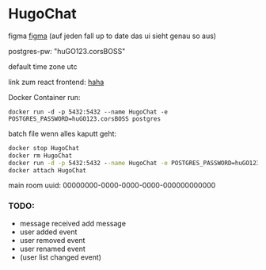 # HugoChat
figma
[figma](https://www.figma.com/file/50LPnzsXiyuAFFxgQnlHzO/Untitled?node-id=0%3A1) (auf jeden fall up to date das ui sieht genau so aus)


postgres-pw: "huGO123.corsBOSS"

default time zone utc


link zum react frontend: [haha](http://localhost:3000/)



Docker Container run: 

`docker run -d -p 5432:5432 --name HugoChat -e POSTGRES_PASSWORD=huGO123.corsBOSS postgres`

batch file wenn alles kaputt geht:
```bat
docker stop HugoChat
docker rm HugoChat
docker run -d -p 5432:5432 --name HugoChat -e POSTGRES_PASSWORD=huGO123.corsBOSS postgres
docker attach HugoChat
```

main room uuid:
00000000-0000-0000-0000-000000000000


### TODO:
* message received add message
* user added event
* user removed event
* user renamed event
* (user list changed event)
